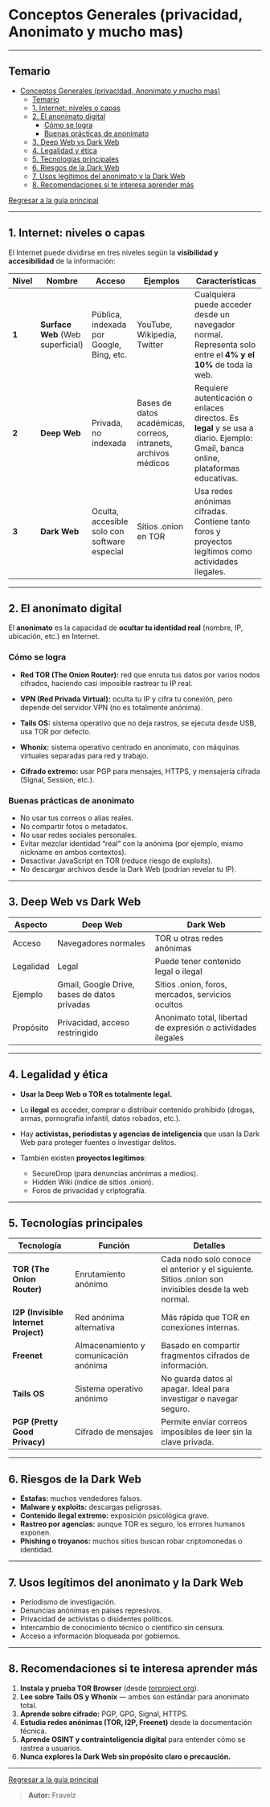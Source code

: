 # Conceptos Generales (privacidad, Anonimato y mucho mas)

---

## Temario

- [Conceptos Generales (privacidad, Anonimato y mucho mas)](#conceptos-generales-privacidad-anonimato-y-mucho-mas)
  - [Temario](#temario)
  - [1. Internet: niveles o capas](#1-internet-niveles-o-capas)
  - [2. El anonimato digital](#2-el-anonimato-digital)
    - [Cómo se logra](#cómo-se-logra)
    - [Buenas prácticas de anonimato](#buenas-prácticas-de-anonimato)
  - [3. Deep Web vs Dark Web](#3-deep-web-vs-dark-web)
  - [4. Legalidad y ética](#4-legalidad-y-ética)
  - [5. Tecnologías principales](#5-tecnologías-principales)
  - [6. Riesgos de la Dark Web](#6-riesgos-de-la-dark-web)
  - [7. Usos legítimos del anonimato y la Dark Web](#7-usos-legítimos-del-anonimato-y-la-dark-web)
  - [8. Recomendaciones si te interesa aprender más](#8-recomendaciones-si-te-interesa-aprender-más)

[Regresar a la guía principal](./../readme.md#10-privacidad-y-anonimato)

---

## 1. Internet: niveles o capas

El Internet puede dividirse en tres niveles según la **visibilidad y accesibilidad** de la información:

| Nivel | Nombre                            | Acceso                                       | Ejemplos                                                        | Características                                                                                                                  |
| ----- | --------------------------------- | -------------------------------------------- | --------------------------------------------------------------- | -------------------------------------------------------------------------------------------------------------------------------- |
| **1** | **Surface Web** (Web superficial) | Pública, indexada por Google, Bing, etc.     | YouTube, Wikipedia, Twitter                                     | Cualquiera puede acceder desde un navegador normal. Representa solo entre el **4% y el 10%** de toda la web.                     |
| **2** | **Deep Web**                      | Privada, no indexada                         | Bases de datos académicas, correos, intranets, archivos médicos | Requiere autenticación o enlaces directos. Es **legal** y se usa a diario. Ejemplo: Gmail, banca online, plataformas educativas. |
| **3** | **Dark Web**                      | Oculta, accesible solo con software especial | Sitios .onion en TOR                                            | Usa redes anónimas cifradas. Contiene tanto foros y proyectos legítimos como actividades ilegales.                               |

---

## 2. El anonimato digital

El **anonimato** es la capacidad de **ocultar tu identidad real** (nombre, IP, ubicación, etc.) en Internet.

### Cómo se logra

- **Red TOR (The Onion Router):** red que enruta tus datos por varios nodos cifrados, haciendo casi imposible rastrear tu IP real.

- **VPN (Red Privada Virtual):** oculta tu IP y cifra tu conexión, pero depende del servidor VPN (no es totalmente anónima).

- **Tails OS:** sistema operativo que no deja rastros, se ejecuta desde USB, usa TOR por defecto.

- **Whonix:** sistema operativo centrado en anonimato, con máquinas virtuales separadas para red y trabajo.

- **Cifrado extremo:** usar PGP para mensajes, HTTPS, y mensajería cifrada (Signal, Session, etc.).

### Buenas prácticas de anonimato

- No usar tus correos o alias reales.
- No compartir fotos o metadatos.
- No usar redes sociales personales.
- Evitar mezclar identidad “real” con la anónima (por ejemplo, mismo nickname en ambos contextos).
- Desactivar JavaScript en TOR (reduce riesgo de exploits).
- No descargar archivos desde la Dark Web (podrían revelar tu IP).

---

## 3. Deep Web vs Dark Web

| Aspecto   | Deep Web                                     | Dark Web                                                      |
| --------- | -------------------------------------------- | ------------------------------------------------------------- |
| Acceso    | Navegadores normales                         | TOR u otras redes anónimas                                    |
| Legalidad | Legal                                        | Puede tener contenido legal o ilegal                          |
| Ejemplo   | Gmail, Google Drive, bases de datos privadas | Sitios .onion, foros, mercados, servicios ocultos             |
| Propósito | Privacidad, acceso restringido               | Anonimato total, libertad de expresión o actividades ilegales |

---

## 4. Legalidad y ética

- **Usar la Deep Web o TOR es totalmente legal.**

- Lo **ilegal** es acceder, comprar o distribuir contenido prohibido (drogas, armas, pornografía infantil, datos robados, etc.).

- Hay **activistas, periodistas y agencias de inteligencia** que usan la Dark Web para proteger fuentes o investigar delitos.

- También existen **proyectos legítimos**:

  - SecureDrop (para denuncias anónimas a medios).
  - Hidden Wiki (índice de sitios .onion).
  - Foros de privacidad y criptografía.

---

## 5. Tecnologías principales

| Tecnología                           | Función                               | Detalles                                                                                            |
| ------------------------------------ | ------------------------------------- | --------------------------------------------------------------------------------------------------- |
| **TOR (The Onion Router)**           | Enrutamiento anónimo                  | Cada nodo solo conoce el anterior y el siguiente. Sitios .onion son invisibles desde la web normal. |
| **I2P (Invisible Internet Project)** | Red anónima alternativa               | Más rápida que TOR en conexiones internas.                                                          |
| **Freenet**                          | Almacenamiento y comunicación anónima | Basado en compartir fragmentos cifrados de información.                                             |
| **Tails OS**                         | Sistema operativo anónimo             | No guarda datos al apagar. Ideal para investigar o navegar seguro.                                  |
| **PGP (Pretty Good Privacy)**        | Cifrado de mensajes                   | Permite enviar correos imposibles de leer sin la clave privada.                                     |

---

## 6. Riesgos de la Dark Web

- **Estafas:** muchos vendedores falsos.
- **Malware y exploits:** descargas peligrosas.
- **Contenido ilegal extremo:** exposición psicológica grave.
- **Rastreo por agencias:** aunque TOR es seguro, los errores humanos exponen.
- **Phishing o troyanos:** muchos sitios buscan robar criptomonedas o identidad.

---

## 7. Usos legítimos del anonimato y la Dark Web

- Periodismo de investigación.
- Denuncias anónimas en países represivos.
- Privacidad de activistas o disidentes políticos.
- Intercambio de conocimiento técnico o científico sin censura.
- Acceso a información bloqueada por gobiernos.

---

## 8. Recomendaciones si te interesa aprender más

1. **Instala y prueba TOR Browser** (desde [torproject.org](https://www.torproject.org)).
2. **Lee sobre Tails OS y Whonix** — ambos son estándar para anonimato total.
3. **Aprende sobre cifrado:** PGP, GPG, Signal, HTTPS.
4. **Estudia redes anónimas (TOR, I2P, Freenet)** desde la documentación técnica.
5. **Aprende OSINT y contrainteligencia digital** para entender cómo se rastrea a usuarios.
6. **Nunca explores la Dark Web sin propósito claro o precaución.**

---

[Regresar a la guía principal](./../readme.md#10-privacidad-y-anonimato)

> **Autor:** Fravelz

